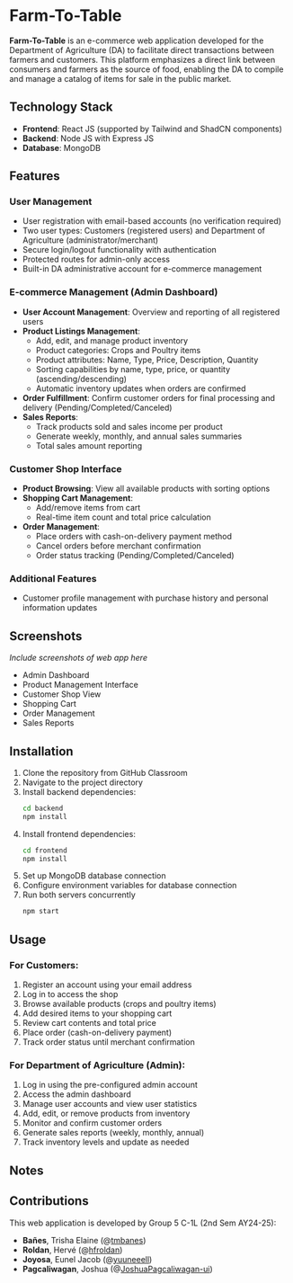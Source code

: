# **Farm-To-Table**

**Farm-To-Table** is an e-commerce web application developed for the Department of Agriculture (DA) to facilitate direct transactions between farmers and customers. This platform emphasizes a direct link between consumers and farmers as the source of food, enabling the DA to compile and manage a catalog of items for sale in the public market.

## **Technology Stack**
- **Frontend**: React JS (supported by Tailwind and ShadCN components)
- **Backend**: Node JS with Express JS
- **Database**: MongoDB

## **Features**

### **User Management**
- User registration with email-based accounts (no verification required)
- Two user types: Customers (registered users) and Department of Agriculture (administrator/merchant)
- Secure login/logout functionality with authentication
- Protected routes for admin-only access
- Built-in DA administrative account for e-commerce management

### **E-commerce Management (Admin Dashboard)**
- **User Account Management**: Overview and reporting of all registered users
- **Product Listings Management**:
  - Add, edit, and manage product inventory
  - Product categories: Crops and Poultry items
  - Product attributes: Name, Type, Price, Description, Quantity
  - Sorting capabilities by name, type, price, or quantity (ascending/descending)
  - Automatic inventory updates when orders are confirmed
- **Order Fulfillment**: Confirm customer orders for final processing and delivery (Pending/Completed/Canceled)
- **Sales Reports**: 
  - Track products sold and sales income per product
  - Generate weekly, monthly, and annual sales summaries
  - Total sales amount reporting

### **Customer Shop Interface**
- **Product Browsing**: View all available products with sorting options
- **Shopping Cart Management**:
  - Add/remove items from cart
  - Real-time item count and total price calculation
- **Order Management**:
  - Place orders with cash-on-delivery payment method
  - Cancel orders before merchant confirmation
  - Order status tracking (Pending/Completed/Canceled)

### **Additional Features**
- Customer profile management with purchase history and personal information updates

## **Screenshots**
*Include screenshots of web app here*
- Admin Dashboard
- Product Management Interface
- Customer Shop View
- Shopping Cart
- Order Management
- Sales Reports

## **Installation**

1. Clone the repository from GitHub Classroom
2. Navigate to the project directory
3. Install backend dependencies:
   ```bash
   cd backend
   npm install
   ```
4. Install frontend dependencies:
   ```bash
   cd frontend
   npm install
   ```
5. Set up MongoDB database connection
6. Configure environment variables for database connection
7. Run both servers concurrently
   ```bash
   npm start
   ```

## **Usage**

### **For Customers:**
1. Register an account using your email address
2. Log in to access the shop
3. Browse available products (crops and poultry items)
4. Add desired items to your shopping cart
5. Review cart contents and total price
6. Place order (cash-on-delivery payment)
7. Track order status until merchant confirmation

### **For Department of Agriculture (Admin):**
1. Log in using the pre-configured admin account
2. Access the admin dashboard
3. Manage user accounts and view user statistics
4. Add, edit, or remove products from inventory
5. Monitor and confirm customer orders
6. Generate sales reports (weekly, monthly, annual)
7. Track inventory levels and update as needed

## **Notes**


## Contributions
This web application is developed by Group 5 C-1L (2nd Sem AY24-25):
- **Bañes**, Trisha Elaine (@[tmbanes](https://github.com/tmbanes))
- **Roldan**, Hervé (@[hfroldan](https://github.com/hfroldan))
- **Joyosa**, Eunel Jacob (@[yuuneeell](https://github.com/yuuneeell))
- **Pagcaliwagan**, Joshua (@[JoshuaPagcaliwagan-ui](https://github.com/JoshuaPagcaliwagan-ui))


